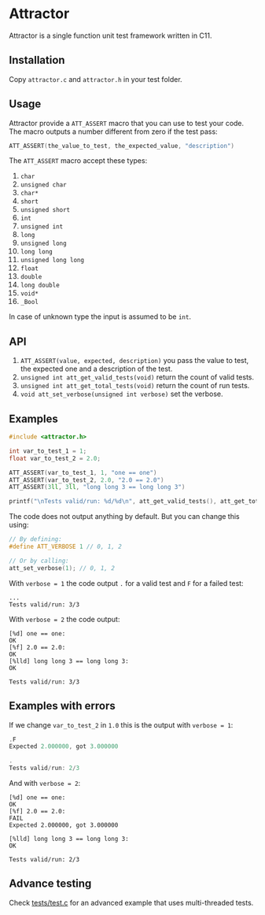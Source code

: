 # Attractor

Attractor is a single function unit test framework written in C11.

## Installation
Copy `attractor.c` and `attractor.h` in your test folder.

## Usage
Attractor provide a `ATT_ASSERT` macro that you can use to test your code. The macro outputs a number different from zero if the test pass:
```c
ATT_ASSERT(the_value_to_test, the_expected_value, "description")
```
The `ATT_ASSERT` macro accept these types:
1. `char`
2. `unsigned char`
3. `char*`
4. `short`
5. `unsigned short`
6. `int`
7. `unsigned int`
8. `long`
9. `unsigned long`
10. `long long`
11. `unsigned long long`
12. `float`
13. `double`
14. `long double`
15. `void*`
16. `_Bool`

In case of unknown type the input is assumed to be `int`.

## API
1. `ATT_ASSERT(value, expected, description)` you pass the value to test, the expected one and a description of the test.
2. `unsigned int att_get_valid_tests(void)` return the count of valid tests.
3. `unsigned int att_get_total_tests(void)` return the count of run tests.
4. `void att_set_verbose(unsigned int verbose)` set the verbose.

## Examples
```c
#include <attractor.h>

int var_to_test_1 = 1;
float var_to_test_2 = 2.0;

ATT_ASSERT(var_to_test_1, 1, "one == one")
ATT_ASSERT(var_to_test_2, 2.0, "2.0 == 2.0")
ATT_ASSERT(3ll, 3ll, "long long 3 == long long 3")

printf("\nTests valid/run: %d/%d\n", att_get_valid_tests(), att_get_total_tests());
```

The code does not output anything by default. But you can change this using:

```c
// By defining:
#define ATT_VERBOSE 1 // 0, 1, 2

// Or by calling:
att_set_verbose(1); // 0, 1, 2
```
With `verbose = 1` the code output `.` for a valid test and `F` for a failed test:
```
...
Tests valid/run: 3/3
```
With `verbose = 2` the code output:
```
[%d] one == one:                                                              OK
[%f] 2.0 == 2.0:                                                              OK
[%lld] long long 3 == long long 3:                                            OK

Tests valid/run: 3/3
```

## Examples with errors
If we change `var_to_test_2` in `1.0` this is the output with `verbose = 1`:

```c
.F
Expected 2.000000, got 3.000000

.
Tests valid/run: 2/3
```
And with `verbose = 2`:

```
[%d] one == one:                                                              OK
[%f] 2.0 == 2.0:                                                            FAIL
Expected 2.000000, got 3.000000

[%lld] long long 3 == long long 3:                                            OK

Tests valid/run: 2/3
```

## Advance testing
Check [tests/test.c](tests/test.c) for an advanced example that uses multi-threaded tests.
